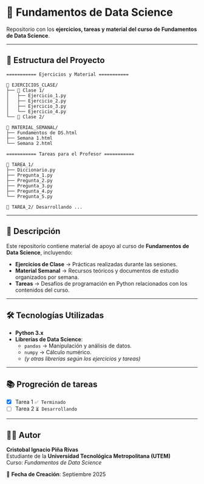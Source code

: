 # 📘 Fundamentos de Data Science

Repositorio con los **ejercicios, tareas y material del curso de Fundamentos de Data Science**.  

---

## 📂 Estructura del Proyecto

```
=========== Ejercicios y Material ===========

📁 EJERCICIOS_CLASE/
├── 📁 Clase 1/
│   ├── Ejercicio_1.py
│   ├── Ejercicio_2.py
│   ├── Ejercicio_3.py
│   └── Ejercicio_4.py
└── 📁 Clase 2/

📁 MATERIAL_SEMANAL/
├── Fundamentos de DS.html
├── Semana 1.html
└── Semana 2.html

=========== Tareas para el Profesor ===========

📁 TAREA_1/
├── Diccionario.py
├── Pregunta_1.py
├── Pregunta_2.py
├── Pregunta_3.py
├── Pregunta_4.py
└── Pregunta_5.py

📁 TAREA_2/ Desarrollando ...
```
---

## 📖 Descripción

Este repositorio contiene material de apoyo al curso de **Fundamentos de Data Science**, incluyendo:

- **Ejercicios de Clase** → Prácticas realizadas durante las sesiones.  
- **Material Semanal** → Recursos teóricos y documentos de estudio organizados por semana.  
- **Tareas** → Desafíos de programación en Python relacionados con los contenidos del curso.  

---

## 🛠 Tecnologías Utilizadas

- **Python 3.x**  
- **Librerías de Data Science**:  
  - `pandas` → Manipulación y análisis de datos.  
  - `numpy` → Cálculo numérico.    
  - *(y otras librerías según los ejercicios y tareas)*  

---

## 📚 Progreción de tareas

- [x] Tarea 1 `✅ Terminado`
- [ ] Tarea 2 `⏳ Desarrollando`  

---

## 👨‍🎓 Autor

**Cristobal Ignacio Piña Rivas**  
Estudiante de la **Universidad Tecnológica Metropolitana (UTEM)**  
Curso: *Fundamentos de Data Science*  

📅 **Fecha de Creación**: Septiembre 2025  
